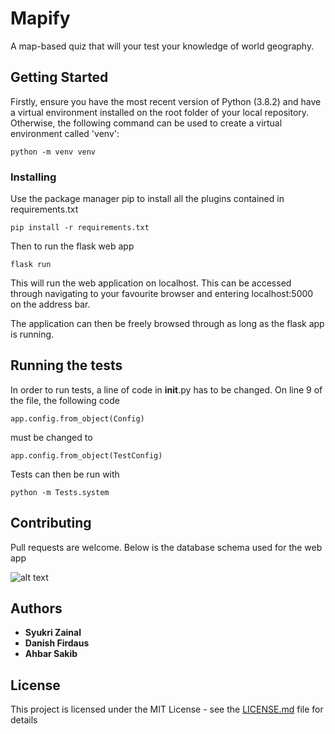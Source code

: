 ﻿# Mapify

A map-based quiz that will your test your knowledge of world geography.

## Getting Started

Firstly, ensure you have the most recent version of Python (3.8.2) and have a virtual environment installed on the root folder of your local repository. Otherwise, the following command can be used to create a virtual environment called 'venv':
```
python -m venv venv
```

### Installing

Use the package manager pip to install all the plugins contained in requirements.txt

```
pip install -r requirements.txt
```
Then to run the flask web app
```
flask run
```

This will run the web application on localhost. This can be accessed through navigating to your favourite browser and entering localhost:5000 on the address bar.

The application can then be freely browsed through as long as the flask app is running.

## Running the tests

In order to run tests, a line of code in __init__.py has to be changed. On line 9 of the file, the following code

```
app.config.from_object(Config)
```
 must be changed to
```
app.config.from_object(TestConfig)
```

Tests can then be run with

```
python -m Tests.system
```

## Contributing

Pull requests are welcome. Below is the database schema used for the web app

![alt text](https://github.com/msyukri-zaidin/CITS3403-Project-1/blob/master/images/schema.jpg?raw=true)
## Authors

* **Syukri Zainal**
* **Danish Firdaus**
* **Ahbar Sakib**

## License

This project is licensed under the MIT License - see the [LICENSE.md](LICENSE.md) file for details
